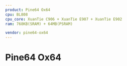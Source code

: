 ```yaml
---
product: Pine64 Ox64
cpu: BL808
cpu_core: XuanTie C906 + XuanTie E907 + XuanTie E902
ram: 768KB(SRAM) + 64MB(PSRAM)

vendor: pine64-ox64
---
```


# Pine64 Ox64

